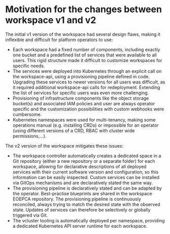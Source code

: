 # Motivation for the changes between workspace v1 and v2

The initial v1 version of the workspace had several design flaws, making it inflexible and difficult for platform operators to use:

* Each workspace had a fixed number of components, including exactly one bucket and a predefined list of services that were available to all users. This rigid structure made it difficult to customize workspaces for specific needs.
* The services were deployed into Kubernetes through an explicit call on the workspace-api, using a provisioning pipeline defined in code. Upgrading these services to newer versions for all users was difficult, as it required additional workspace-api calls for redeployment. Extending the list of services for specific users was even more challenging.
* Provisioning of infrastructure components like the object storage bucket(s) and associated IAM policies and user are always operator specific and the customization possibilities with custom webhooks were cumbersome.
* Kubernetes namespaces were used for multi-tenancy, making some operations manual (e.g. installing CRDs) or impossible for an operator (using different versions of a CRD, RBAC with cluster wide permissions,...).

The v2 version of the workspace mitigates these issues:

* The workspace controller automatically creates a dedicated space in a Git repository (either a new repository or a separate folder) for each workspace, allowing for declarative descriptions of all deployed services with their current software version and configuration, so this information can be easily inspected. Custom services can be installed via GitOps mechanisms and are declaratively stated the same way. 
* The provisioning pipeline is declaratively stated and can be adapted by the operator. Best-practise blueprints are shared in the workspace EOEPCA repository. The provisioning pipeline is continuously reconciled, always trying to match the desired state with the observed state. Updates of services can therefore be selectively or globally triggered via Git.
* The vcluster tooling is automatically deployed per namespace, providing a dedicated Kubernetes API server runtime for each workspace.

